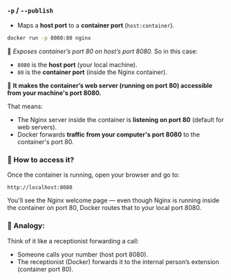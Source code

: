 ### **`-p` / `--publish`**

* Maps a **host port** to a **container port** (`host:container`).

```bash
docker run -p 8080:80 nginx
```

📌 *Exposes container’s port 80 on host’s port 8080.*
So in this case:

* `8080` is the **host port** (your local machine).
* `80` is the **container port** (inside the Nginx container).
  
📌 **It makes the container’s web server (running on port 80) accessible from your machine's port 8080.**

That means:
* The Nginx server inside the container is **listening on port 80** (default for web servers).
* Docker forwards **traffic from your computer's port 8080** to the container's port 80.
### 🔹 How to access it?

Once the container is running, open your browser and go to:

```
http://localhost:8080
```

You'll see the Nginx welcome page — even though Nginx is running inside the container on port 80, Docker routes that to your local port 8080.
### 🔹 Analogy:

Think of it like a receptionist forwarding a call:

* Someone calls your number (host port 8080).
* The receptionist (Docker) forwards it to the internal person’s extension (container port 80).
